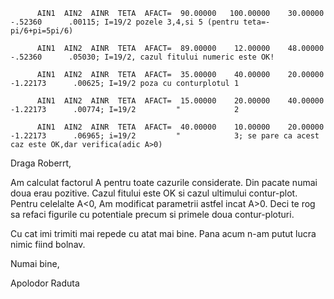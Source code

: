 
          AIN1  AIN2  AINR  TETA  AFACT=  90.00000   100.00000    30.00000     -.52360      .00115; I=19/2 pozele 3,4,si 5 (pentru teta=-pi/6+pi=5pi/6)

          AIN1  AIN2  AINR  TETA  AFACT=  89.00000    12.00000    48.00000     -.52360      .05030; I=19/2, cazul fitului numeric este OK!

          AIN1  AIN2  AINR  TETA  AFACT=  35.00000    40.00000    20.00000    -1.22173      .00625; I=19/2 poza cu conturplotul 1

          AIN1  AIN2  AINR  TETA  AFACT=  15.00000    20.00000    40.00000    -1.22173      .00774; I=19/2         "            2

          AIN1  AIN2  AINR  TETA  AFACT=  40.00000    10.00000    20.00000    -1.22173      .06965; i=19/2         "            3; se pare ca acest caz este OK,dar verifica(adic A>0)

Draga Roberrt,

Am  calculat factorul A pentru toate cazurile considerate. Din pacate
numai doua erau pozitive.
Cazul fitului este OK si cazul ultimului contur-plot. Pentru celelalte
A<0, Am modificat parametrii astfel incat A>0. Deci te rog sa refaci
figurile cu potentiale precum si primele doua contur-ploturi.

Cu cat imi trimiti mai repede cu atat mai bine. Pana acum n-am putut lucra
nimic fiind bolnav.

Numai bine,

Apolodor Raduta